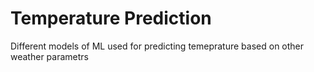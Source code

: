 # Temperature Prediction
 Different models of ML used for predicting temeprature based on other weather parametrs
